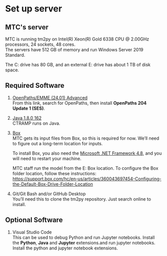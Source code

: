 # Set up server

## MTC's server

MTC is running tm2py on Intel(R) Xeon(R) Gold 6338 CPU @ 2.00GHz processors, 24 sockets, 48 cores.  
The servers have 512 GB of memory and run Windows Server 2019 Standard.

The C: drive has 80 GB, and an external E: drive has about 1 TB of disk space.

## Required Software

1. [OpenPaths/EMME (24.01) Advanced](http://softwaredownloads.bentley.com/)  
   From this link, search for OpenPaths, then install **OpenPaths 204 Update 1 (SES)**.

2. [Java 1.8.0 162](https://www.oracle.com/java/technologies/javase/javase8-archive-downloads.html#license-lightbox)  
   CTRAMP runs on Java. 

3. [Box](https://www.box.com/resources/downloads)  
   MTC gets its input files from Box, so this is required for now. We’ll need to figure out a long-term location for inputs.  

   To install Box, you also need the [Microsoft .NET Framework 4.8](https://dotnet.microsoft.com/en-us/download/dotnet-framework/net48), and you will need to restart your machine.  

   MTC staff run the model from the E: Box location. To configure the Box folder location, follow these instructions:  
   https://support.box.com/hc/en-us/articles/360043697454-Configuring-the-Default-Box-Drive-Folder-Location

4. Git/Git Bash and/or GitHub Desktop  
   You’ll need this to clone the tm2py repository. Just search online to install.

## Optional Software

1. Visual Studio Code  
   This can be used to debug Python and run Jupyter notebooks. Install the **Python**, **Java** and **Jupyter** extensions.and run jupyter notebooks. Install the python and jupyter notebook extensions.





